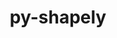 ---
title: "py-shapely"
layout: cache
categories: [package, develop]
meta: {"versions": ["1.8.5", "2.0.1"], "compilers": ["apple-clang@=14.0.0", "apple-clang@=14.0.3", "gcc@=11.3.0", "gcc@=7.3.1"], "oss": ["amzn2", "ubuntu22.04", "ventura"], "platforms": ["darwin", "linux"], "targets": ["aarch64", "ivybridge", "x86_64_v3", "x86_64_v4"], "stacks": ["ml-darwin-aarch64-mps", "ml-linux-x86_64-cpu", "ml-linux-x86_64-cuda", "root"], "num_specs": 54, "num_specs_by_stack": {"root": 54, "ml-darwin-aarch64-mps": 15, "ml-linux-x86_64-cuda": 15, "ml-linux-x86_64-cpu": 14}}
spec_details: [{"hash": "y5bftg67j3oiwng4u2c6evqkppgb7gdo", "compiler": "apple-clang@=14.0.0", "versions": ["2.0.1"], "os": "ventura", "platform": "darwin", "target": "aarch64", "variants": ["build_system=python_pip"], "stacks": ["root", "ml-darwin-aarch64-mps"], "size": "-", "tarball": "https://binaries.spack.io/develop/build_cache/darwin-ventura-aarch64/apple-clang-14.0.0/py-shapely-2.0.1/darwin-ventura-aarch64-apple-clang-14.0.0-py-shapely-2.0.1-y5bftg67j3oiwng4u2c6evqkppgb7gdo.spack"}, {"hash": "b7ot5vmj6duyriw673yklorxki5aj7tw", "compiler": "apple-clang@=14.0.0", "versions": ["2.0.1"], "os": "ventura", "platform": "darwin", "target": "aarch64", "variants": ["build_system=python_pip"], "stacks": ["root", "ml-darwin-aarch64-mps"], "size": "-", "tarball": "https://binaries.spack.io/develop/build_cache/darwin-ventura-aarch64/apple-clang-14.0.0/py-shapely-2.0.1/darwin-ventura-aarch64-apple-clang-14.0.0-py-shapely-2.0.1-b7ot5vmj6duyriw673yklorxki5aj7tw.spack"}, {"hash": "7kh54g56vhfyntlpqcbobzxoosljgcrl", "compiler": "apple-clang@=14.0.0", "versions": ["2.0.1"], "os": "ventura", "platform": "darwin", "target": "aarch64", "variants": ["build_system=python_pip"], "stacks": ["root", "ml-darwin-aarch64-mps"], "size": "-", "tarball": "https://binaries.spack.io/develop/build_cache/darwin-ventura-aarch64/apple-clang-14.0.0/py-shapely-2.0.1/darwin-ventura-aarch64-apple-clang-14.0.0-py-shapely-2.0.1-7kh54g56vhfyntlpqcbobzxoosljgcrl.spack"}, {"hash": "vrxl4nwzna2ezbgdyj5jajfex25l36fe", "compiler": "apple-clang@=14.0.0", "versions": ["2.0.1"], "os": "ventura", "platform": "darwin", "target": "aarch64", "variants": ["build_system=python_pip"], "stacks": ["root", "ml-darwin-aarch64-mps"], "size": "-", "tarball": "https://binaries.spack.io/develop/build_cache/darwin-ventura-aarch64/apple-clang-14.0.0/py-shapely-2.0.1/darwin-ventura-aarch64-apple-clang-14.0.0-py-shapely-2.0.1-vrxl4nwzna2ezbgdyj5jajfex25l36fe.spack"}, {"hash": "mrcxszfhirg7hsq6mymkmhwukrcgmfm7", "compiler": "apple-clang@=14.0.0", "versions": ["2.0.1"], "os": "ventura", "platform": "darwin", "target": "aarch64", "variants": ["build_system=python_pip"], "stacks": ["root", "ml-darwin-aarch64-mps"], "size": "-", "tarball": "https://binaries.spack.io/develop/build_cache/darwin-ventura-aarch64/apple-clang-14.0.0/py-shapely-2.0.1/darwin-ventura-aarch64-apple-clang-14.0.0-py-shapely-2.0.1-mrcxszfhirg7hsq6mymkmhwukrcgmfm7.spack"}, {"hash": "pehxvxt7xhyqrags3vzm4d2onbpzmum7", "compiler": "apple-clang@=14.0.0", "versions": ["2.0.1"], "os": "ventura", "platform": "darwin", "target": "aarch64", "variants": ["build_system=python_pip"], "stacks": ["root", "ml-darwin-aarch64-mps"], "size": "-", "tarball": "https://binaries.spack.io/develop/build_cache/darwin-ventura-aarch64/apple-clang-14.0.0/py-shapely-2.0.1/darwin-ventura-aarch64-apple-clang-14.0.0-py-shapely-2.0.1-pehxvxt7xhyqrags3vzm4d2onbpzmum7.spack"}, {"hash": "mfy46ipdlxxhyqqmy4jotylrlbyy2rta", "compiler": "apple-clang@=14.0.0", "versions": ["2.0.1"], "os": "ventura", "platform": "darwin", "target": "aarch64", "variants": ["build_system=python_pip"], "stacks": ["root", "ml-darwin-aarch64-mps"], "size": "-", "tarball": "https://binaries.spack.io/develop/build_cache/darwin-ventura-aarch64/apple-clang-14.0.0/py-shapely-2.0.1/darwin-ventura-aarch64-apple-clang-14.0.0-py-shapely-2.0.1-mfy46ipdlxxhyqqmy4jotylrlbyy2rta.spack"}, {"hash": "tjl3jru5azlrdrcnvjo3bipglgm4gyjd", "compiler": "apple-clang@=14.0.3", "versions": ["2.0.1"], "os": "ventura", "platform": "darwin", "target": "aarch64", "variants": ["build_system=python_pip"], "stacks": ["root", "ml-darwin-aarch64-mps"], "size": "-", "tarball": "https://binaries.spack.io/develop/build_cache/darwin-ventura-aarch64/apple-clang-14.0.3/py-shapely-2.0.1/darwin-ventura-aarch64-apple-clang-14.0.3-py-shapely-2.0.1-tjl3jru5azlrdrcnvjo3bipglgm4gyjd.spack"}, {"hash": "kict5ttjh2hfqvps6ofnbpgzs5ya5v2n", "compiler": "apple-clang@=14.0.3", "versions": ["2.0.1"], "os": "ventura", "platform": "darwin", "target": "aarch64", "variants": ["build_system=python_pip"], "stacks": ["root", "ml-darwin-aarch64-mps"], "size": "-", "tarball": "https://binaries.spack.io/develop/build_cache/darwin-ventura-aarch64/apple-clang-14.0.3/py-shapely-2.0.1/darwin-ventura-aarch64-apple-clang-14.0.3-py-shapely-2.0.1-kict5ttjh2hfqvps6ofnbpgzs5ya5v2n.spack"}, {"hash": "ss2gylxptzpinbtgqbl5zboetkus3lo7", "compiler": "apple-clang@=14.0.3", "versions": ["2.0.1"], "os": "ventura", "platform": "darwin", "target": "aarch64", "variants": ["build_system=python_pip"], "stacks": ["root", "ml-darwin-aarch64-mps"], "size": "-", "tarball": "https://binaries.spack.io/develop/build_cache/darwin-ventura-aarch64/apple-clang-14.0.3/py-shapely-2.0.1/darwin-ventura-aarch64-apple-clang-14.0.3-py-shapely-2.0.1-ss2gylxptzpinbtgqbl5zboetkus3lo7.spack"}, {"hash": "qxay63rzdyegtbiog65bbmyukf52doue", "compiler": "apple-clang@=14.0.3", "versions": ["2.0.1"], "os": "ventura", "platform": "darwin", "target": "aarch64", "variants": ["build_system=python_pip"], "stacks": ["root", "ml-darwin-aarch64-mps"], "size": "-", "tarball": "https://binaries.spack.io/develop/build_cache/darwin-ventura-aarch64/apple-clang-14.0.3/py-shapely-2.0.1/darwin-ventura-aarch64-apple-clang-14.0.3-py-shapely-2.0.1-qxay63rzdyegtbiog65bbmyukf52doue.spack"}, {"hash": "o64auev7qaa5sxeum5k7jpbjn3dipzvr", "compiler": "apple-clang@=14.0.3", "versions": ["2.0.1"], "os": "ventura", "platform": "darwin", "target": "aarch64", "variants": ["build_system=python_pip"], "stacks": ["root", "ml-darwin-aarch64-mps"], "size": "-", "tarball": "https://binaries.spack.io/develop/build_cache/darwin-ventura-aarch64/apple-clang-14.0.3/py-shapely-2.0.1/darwin-ventura-aarch64-apple-clang-14.0.3-py-shapely-2.0.1-o64auev7qaa5sxeum5k7jpbjn3dipzvr.spack"}, {"hash": "4nurdj7eoyxphulyycjdhbwvhaqvm5bu", "compiler": "apple-clang@=14.0.3", "versions": ["2.0.1"], "os": "ventura", "platform": "darwin", "target": "aarch64", "variants": ["build_system=python_pip"], "stacks": ["root", "ml-darwin-aarch64-mps"], "size": "-", "tarball": "https://binaries.spack.io/develop/build_cache/darwin-ventura-aarch64/apple-clang-14.0.3/py-shapely-2.0.1/darwin-ventura-aarch64-apple-clang-14.0.3-py-shapely-2.0.1-4nurdj7eoyxphulyycjdhbwvhaqvm5bu.spack"}, {"hash": "mrviekdtcq6vborstz7352eyv736mxm3", "compiler": "apple-clang@=14.0.3", "versions": ["2.0.1"], "os": "ventura", "platform": "darwin", "target": "aarch64", "variants": ["build_system=python_pip"], "stacks": ["root", "ml-darwin-aarch64-mps"], "size": "-", "tarball": "https://binaries.spack.io/develop/build_cache/darwin-ventura-aarch64/apple-clang-14.0.3/py-shapely-2.0.1/darwin-ventura-aarch64-apple-clang-14.0.3-py-shapely-2.0.1-mrviekdtcq6vborstz7352eyv736mxm3.spack"}, {"hash": "j5ywzeggwe5ugmv6hezmsjxdcgwreota", "compiler": "apple-clang@=14.0.3", "versions": ["2.0.1"], "os": "ventura", "platform": "darwin", "target": "aarch64", "variants": ["build_system=python_pip"], "stacks": ["root", "ml-darwin-aarch64-mps"], "size": "-", "tarball": "https://binaries.spack.io/develop/build_cache/darwin-ventura-aarch64/apple-clang-14.0.3/py-shapely-2.0.1/darwin-ventura-aarch64-apple-clang-14.0.3-py-shapely-2.0.1-j5ywzeggwe5ugmv6hezmsjxdcgwreota.spack"}, {"hash": "4foh66uykqslxdg762isads3prycv6vw", "compiler": "gcc@=7.3.1", "versions": ["1.8.5"], "os": "amzn2", "platform": "linux", "target": "ivybridge", "variants": ["build_system=python_pip"], "stacks": ["root"], "size": "-", "tarball": "https://binaries.spack.io/develop/build_cache/linux-amzn2-ivybridge/gcc-7.3.1/py-shapely-1.8.5/linux-amzn2-ivybridge-gcc-7.3.1-py-shapely-1.8.5-4foh66uykqslxdg762isads3prycv6vw.spack"}, {"hash": "f335sukzl666o5sx24i5dpnzv6k5ypvv", "compiler": "gcc@=7.3.1", "versions": ["1.8.5"], "os": "amzn2", "platform": "linux", "target": "ivybridge", "variants": ["build_system=python_pip"], "stacks": ["root"], "size": "-", "tarball": "https://binaries.spack.io/develop/build_cache/linux-amzn2-ivybridge/gcc-7.3.1/py-shapely-1.8.5/linux-amzn2-ivybridge-gcc-7.3.1-py-shapely-1.8.5-f335sukzl666o5sx24i5dpnzv6k5ypvv.spack"}, {"hash": "riktvxxbfmydi6r6feyijtleunoazalf", "compiler": "gcc@=7.3.1", "versions": ["1.8.5"], "os": "amzn2", "platform": "linux", "target": "ivybridge", "variants": ["build_system=python_pip"], "stacks": ["root"], "size": "-", "tarball": "https://binaries.spack.io/develop/build_cache/linux-amzn2-ivybridge/gcc-7.3.1/py-shapely-1.8.5/linux-amzn2-ivybridge-gcc-7.3.1-py-shapely-1.8.5-riktvxxbfmydi6r6feyijtleunoazalf.spack"}, {"hash": "ldw3whqiz7oczkuzy5fle7othhgucqsb", "compiler": "gcc@=7.3.1", "versions": ["1.8.5"], "os": "amzn2", "platform": "linux", "target": "x86_64_v3", "variants": ["build_system=python_pip"], "stacks": ["root"], "size": "-", "tarball": "https://binaries.spack.io/develop/build_cache/linux-amzn2-x86_64_v3/gcc-7.3.1/py-shapely-1.8.5/linux-amzn2-x86_64_v3-gcc-7.3.1-py-shapely-1.8.5-ldw3whqiz7oczkuzy5fle7othhgucqsb.spack"}, {"hash": "vsdkvfwd6qu5vpex7mbv27rmle56vvb6", "compiler": "gcc@=7.3.1", "versions": ["1.8.5"], "os": "amzn2", "platform": "linux", "target": "x86_64_v3", "variants": ["build_system=python_pip"], "stacks": ["root"], "size": "-", "tarball": "https://binaries.spack.io/develop/build_cache/linux-amzn2-x86_64_v3/gcc-7.3.1/py-shapely-1.8.5/linux-amzn2-x86_64_v3-gcc-7.3.1-py-shapely-1.8.5-vsdkvfwd6qu5vpex7mbv27rmle56vvb6.spack"}, {"hash": "kxl34pcwjbm4ynd3e3o3crm5xcqviqqf", "compiler": "gcc@=7.3.1", "versions": ["1.8.5"], "os": "amzn2", "platform": "linux", "target": "x86_64_v3", "variants": ["build_system=python_pip"], "stacks": ["root"], "size": "-", "tarball": "https://binaries.spack.io/develop/build_cache/linux-amzn2-x86_64_v3/gcc-7.3.1/py-shapely-1.8.5/linux-amzn2-x86_64_v3-gcc-7.3.1-py-shapely-1.8.5-kxl34pcwjbm4ynd3e3o3crm5xcqviqqf.spack"}, {"hash": "o7dkc35aaragfwtfvfaqmbrut32ba4gd", "compiler": "gcc@=7.3.1", "versions": ["1.8.5"], "os": "amzn2", "platform": "linux", "target": "x86_64_v3", "variants": [], "stacks": ["root"], "size": "-", "tarball": "https://binaries.spack.io/develop/build_cache/linux-amzn2-x86_64_v3/gcc-7.3.1/py-shapely-1.8.5/linux-amzn2-x86_64_v3-gcc-7.3.1-py-shapely-1.8.5-o7dkc35aaragfwtfvfaqmbrut32ba4gd.spack"}, {"hash": "wok2evba5z7yz7oku2pa2fzzeyplfvts", "compiler": "gcc@=7.3.1", "versions": ["1.8.5"], "os": "amzn2", "platform": "linux", "target": "x86_64_v3", "variants": ["build_system=python_pip"], "stacks": ["root"], "size": "-", "tarball": "https://binaries.spack.io/develop/build_cache/linux-amzn2-x86_64_v3/gcc-7.3.1/py-shapely-1.8.5/linux-amzn2-x86_64_v3-gcc-7.3.1-py-shapely-1.8.5-wok2evba5z7yz7oku2pa2fzzeyplfvts.spack"}, {"hash": "pnilsf5zhhjio7cvw3q5fdixgtrw2o6p", "compiler": "gcc@=7.3.1", "versions": ["1.8.5"], "os": "amzn2", "platform": "linux", "target": "x86_64_v3", "variants": ["build_system=python_pip"], "stacks": ["root"], "size": "-", "tarball": "https://binaries.spack.io/develop/build_cache/linux-amzn2-x86_64_v3/gcc-7.3.1/py-shapely-1.8.5/linux-amzn2-x86_64_v3-gcc-7.3.1-py-shapely-1.8.5-pnilsf5zhhjio7cvw3q5fdixgtrw2o6p.spack"}, {"hash": "wvv6r2eouqdv6tsfa2y3ldgarotfbw5a", "compiler": "gcc@=7.3.1", "versions": ["1.8.5"], "os": "amzn2", "platform": "linux", "target": "x86_64_v3", "variants": ["build_system=python_pip"], "stacks": ["root"], "size": "-", "tarball": "https://binaries.spack.io/develop/build_cache/linux-amzn2-x86_64_v3/gcc-7.3.1/py-shapely-1.8.5/linux-amzn2-x86_64_v3-gcc-7.3.1-py-shapely-1.8.5-wvv6r2eouqdv6tsfa2y3ldgarotfbw5a.spack"}, {"hash": "62rl745sz4r7ocyfupmdy2jkbh7rvaot", "compiler": "gcc@=7.3.1", "versions": ["1.8.5"], "os": "amzn2", "platform": "linux", "target": "x86_64_v3", "variants": [], "stacks": ["root"], "size": "-", "tarball": "https://binaries.spack.io/develop/build_cache/linux-amzn2-x86_64_v3/gcc-7.3.1/py-shapely-1.8.5/linux-amzn2-x86_64_v3-gcc-7.3.1-py-shapely-1.8.5-62rl745sz4r7ocyfupmdy2jkbh7rvaot.spack"}, {"hash": "n5jcocbb7c5kig3ctg55xb6dquj2wgpv", "compiler": "gcc@=7.3.1", "versions": ["1.8.5"], "os": "amzn2", "platform": "linux", "target": "x86_64_v4", "variants": [], "stacks": ["root"], "size": "-", "tarball": "https://binaries.spack.io/develop/build_cache/linux-amzn2-x86_64_v4/gcc-7.3.1/py-shapely-1.8.5/linux-amzn2-x86_64_v4-gcc-7.3.1-py-shapely-1.8.5-n5jcocbb7c5kig3ctg55xb6dquj2wgpv.spack"}, {"hash": "ohzo7la2sfm5uqawvuq4f2alt6w3j45w", "compiler": "gcc@=11.3.0", "versions": ["2.0.1"], "os": "ubuntu22.04", "platform": "linux", "target": "x86_64_v3", "variants": ["build_system=python_pip"], "stacks": ["ml-linux-x86_64-cuda", "root"], "size": "-", "tarball": "https://binaries.spack.io/develop/build_cache/linux-ubuntu22.04-x86_64_v3/gcc-11.3.0/py-shapely-2.0.1/linux-ubuntu22.04-x86_64_v3-gcc-11.3.0-py-shapely-2.0.1-ohzo7la2sfm5uqawvuq4f2alt6w3j45w.spack"}, {"hash": "45ocofahkyvqrtlrskhqlor4djux2nzj", "compiler": "gcc@=11.3.0", "versions": ["2.0.1"], "os": "ubuntu22.04", "platform": "linux", "target": "x86_64_v3", "variants": ["build_system=python_pip"], "stacks": ["ml-linux-x86_64-cuda", "root"], "size": "-", "tarball": "https://binaries.spack.io/develop/build_cache/linux-ubuntu22.04-x86_64_v3/gcc-11.3.0/py-shapely-2.0.1/linux-ubuntu22.04-x86_64_v3-gcc-11.3.0-py-shapely-2.0.1-45ocofahkyvqrtlrskhqlor4djux2nzj.spack"}, {"hash": "4vjdslork3e5rs6s3okyanawhcsighfi", "compiler": "gcc@=11.3.0", "versions": ["2.0.1"], "os": "ubuntu22.04", "platform": "linux", "target": "x86_64_v3", "variants": ["build_system=python_pip"], "stacks": ["ml-linux-x86_64-cuda", "root"], "size": "-", "tarball": "https://binaries.spack.io/develop/build_cache/linux-ubuntu22.04-x86_64_v3/gcc-11.3.0/py-shapely-2.0.1/linux-ubuntu22.04-x86_64_v3-gcc-11.3.0-py-shapely-2.0.1-4vjdslork3e5rs6s3okyanawhcsighfi.spack"}, {"hash": "5z5cxt6oylcb26cetbnexjajuwbvyfku", "compiler": "gcc@=11.3.0", "versions": ["2.0.1"], "os": "ubuntu22.04", "platform": "linux", "target": "x86_64_v3", "variants": ["build_system=python_pip"], "stacks": ["ml-linux-x86_64-cpu", "root"], "size": "-", "tarball": "https://binaries.spack.io/develop/build_cache/linux-ubuntu22.04-x86_64_v3/gcc-11.3.0/py-shapely-2.0.1/linux-ubuntu22.04-x86_64_v3-gcc-11.3.0-py-shapely-2.0.1-5z5cxt6oylcb26cetbnexjajuwbvyfku.spack"}, {"hash": "g2ojhoogvvq2s7hxrhhr3gc4nanwnjrx", "compiler": "gcc@=11.3.0", "versions": ["2.0.1"], "os": "ubuntu22.04", "platform": "linux", "target": "x86_64_v3", "variants": ["build_system=python_pip"], "stacks": ["ml-linux-x86_64-cuda", "root"], "size": "-", "tarball": "https://binaries.spack.io/develop/build_cache/linux-ubuntu22.04-x86_64_v3/gcc-11.3.0/py-shapely-2.0.1/linux-ubuntu22.04-x86_64_v3-gcc-11.3.0-py-shapely-2.0.1-g2ojhoogvvq2s7hxrhhr3gc4nanwnjrx.spack"}, {"hash": "3w22vwxs6wvvwtysvxzvai2uzxbf2tdi", "compiler": "gcc@=11.3.0", "versions": ["2.0.1"], "os": "ubuntu22.04", "platform": "linux", "target": "x86_64_v3", "variants": ["build_system=python_pip"], "stacks": ["ml-linux-x86_64-cpu", "root"], "size": "-", "tarball": "https://binaries.spack.io/develop/build_cache/linux-ubuntu22.04-x86_64_v3/gcc-11.3.0/py-shapely-2.0.1/linux-ubuntu22.04-x86_64_v3-gcc-11.3.0-py-shapely-2.0.1-3w22vwxs6wvvwtysvxzvai2uzxbf2tdi.spack"}, {"hash": "5m2b7csavbh3avgnzeaubw44xx775ydz", "compiler": "gcc@=11.3.0", "versions": ["2.0.1"], "os": "ubuntu22.04", "platform": "linux", "target": "x86_64_v3", "variants": ["build_system=python_pip"], "stacks": ["ml-linux-x86_64-cpu", "root"], "size": "-", "tarball": "https://binaries.spack.io/develop/build_cache/linux-ubuntu22.04-x86_64_v3/gcc-11.3.0/py-shapely-2.0.1/linux-ubuntu22.04-x86_64_v3-gcc-11.3.0-py-shapely-2.0.1-5m2b7csavbh3avgnzeaubw44xx775ydz.spack"}, {"hash": "6zijgxqbejkxuzkmvjkdkspthdcuovfk", "compiler": "gcc@=11.3.0", "versions": ["2.0.1"], "os": "ubuntu22.04", "platform": "linux", "target": "x86_64_v3", "variants": ["build_system=python_pip"], "stacks": ["ml-linux-x86_64-cuda", "ml-linux-x86_64-cpu", "root"], "size": "-", "tarball": "https://binaries.spack.io/develop/build_cache/linux-ubuntu22.04-x86_64_v3/gcc-11.3.0/py-shapely-2.0.1/linux-ubuntu22.04-x86_64_v3-gcc-11.3.0-py-shapely-2.0.1-6zijgxqbejkxuzkmvjkdkspthdcuovfk.spack"}, {"hash": "hvbmcj7kgndrdoczxy5qs7ebbxmuwbaf", "compiler": "gcc@=11.3.0", "versions": ["2.0.1"], "os": "ubuntu22.04", "platform": "linux", "target": "x86_64_v3", "variants": ["build_system=python_pip"], "stacks": ["ml-linux-x86_64-cuda", "root"], "size": "-", "tarball": "https://binaries.spack.io/develop/build_cache/linux-ubuntu22.04-x86_64_v3/gcc-11.3.0/py-shapely-2.0.1/linux-ubuntu22.04-x86_64_v3-gcc-11.3.0-py-shapely-2.0.1-hvbmcj7kgndrdoczxy5qs7ebbxmuwbaf.spack"}, {"hash": "jpe3ujeth5f5eoskwgnxzgqsxjb4rzme", "compiler": "gcc@=11.3.0", "versions": ["2.0.1"], "os": "ubuntu22.04", "platform": "linux", "target": "x86_64_v3", "variants": ["build_system=python_pip"], "stacks": ["ml-linux-x86_64-cuda", "root"], "size": "-", "tarball": "https://binaries.spack.io/develop/build_cache/linux-ubuntu22.04-x86_64_v3/gcc-11.3.0/py-shapely-2.0.1/linux-ubuntu22.04-x86_64_v3-gcc-11.3.0-py-shapely-2.0.1-jpe3ujeth5f5eoskwgnxzgqsxjb4rzme.spack"}, {"hash": "d7q27kwyhz5m7xijdgjsdbgqym3nzseg", "compiler": "gcc@=11.3.0", "versions": ["2.0.1"], "os": "ubuntu22.04", "platform": "linux", "target": "x86_64_v3", "variants": ["build_system=python_pip"], "stacks": ["ml-linux-x86_64-cpu", "root"], "size": "-", "tarball": "https://binaries.spack.io/develop/build_cache/linux-ubuntu22.04-x86_64_v3/gcc-11.3.0/py-shapely-2.0.1/linux-ubuntu22.04-x86_64_v3-gcc-11.3.0-py-shapely-2.0.1-d7q27kwyhz5m7xijdgjsdbgqym3nzseg.spack"}, {"hash": "7xa7h7gn4ihpjge5jlsahrxdy6xsrvtt", "compiler": "gcc@=11.3.0", "versions": ["2.0.1"], "os": "ubuntu22.04", "platform": "linux", "target": "x86_64_v3", "variants": ["build_system=python_pip"], "stacks": ["ml-linux-x86_64-cpu", "root"], "size": "-", "tarball": "https://binaries.spack.io/develop/build_cache/linux-ubuntu22.04-x86_64_v3/gcc-11.3.0/py-shapely-2.0.1/linux-ubuntu22.04-x86_64_v3-gcc-11.3.0-py-shapely-2.0.1-7xa7h7gn4ihpjge5jlsahrxdy6xsrvtt.spack"}, {"hash": "opxoetggk4wz3erntayysord5nhqnpqo", "compiler": "gcc@=11.3.0", "versions": ["2.0.1"], "os": "ubuntu22.04", "platform": "linux", "target": "x86_64_v3", "variants": ["build_system=python_pip"], "stacks": ["ml-linux-x86_64-cpu", "root"], "size": "-", "tarball": "https://binaries.spack.io/develop/build_cache/linux-ubuntu22.04-x86_64_v3/gcc-11.3.0/py-shapely-2.0.1/linux-ubuntu22.04-x86_64_v3-gcc-11.3.0-py-shapely-2.0.1-opxoetggk4wz3erntayysord5nhqnpqo.spack"}, {"hash": "cndspzld5nrbudq7khhshasvgunfxrqd", "compiler": "gcc@=11.3.0", "versions": ["2.0.1"], "os": "ubuntu22.04", "platform": "linux", "target": "x86_64_v3", "variants": ["build_system=python_pip"], "stacks": ["ml-linux-x86_64-cpu", "root"], "size": "-", "tarball": "https://binaries.spack.io/develop/build_cache/linux-ubuntu22.04-x86_64_v3/gcc-11.3.0/py-shapely-2.0.1/linux-ubuntu22.04-x86_64_v3-gcc-11.3.0-py-shapely-2.0.1-cndspzld5nrbudq7khhshasvgunfxrqd.spack"}, {"hash": "dkufme5nktfeegndmoglwbq4lxtpowpl", "compiler": "gcc@=11.3.0", "versions": ["2.0.1"], "os": "ubuntu22.04", "platform": "linux", "target": "x86_64_v3", "variants": ["build_system=python_pip"], "stacks": ["ml-linux-x86_64-cpu", "root"], "size": "-", "tarball": "https://binaries.spack.io/develop/build_cache/linux-ubuntu22.04-x86_64_v3/gcc-11.3.0/py-shapely-2.0.1/linux-ubuntu22.04-x86_64_v3-gcc-11.3.0-py-shapely-2.0.1-dkufme5nktfeegndmoglwbq4lxtpowpl.spack"}, {"hash": "j2kxa5px4al5q5ecgslxf3kjsmlv2hgl", "compiler": "gcc@=11.3.0", "versions": ["2.0.1"], "os": "ubuntu22.04", "platform": "linux", "target": "x86_64_v3", "variants": ["build_system=python_pip"], "stacks": ["ml-linux-x86_64-cuda", "root"], "size": "-", "tarball": "https://binaries.spack.io/develop/build_cache/linux-ubuntu22.04-x86_64_v3/gcc-11.3.0/py-shapely-2.0.1/linux-ubuntu22.04-x86_64_v3-gcc-11.3.0-py-shapely-2.0.1-j2kxa5px4al5q5ecgslxf3kjsmlv2hgl.spack"}, {"hash": "txuzr2cecj4mtc7nijaqyk3esum3xsvl", "compiler": "gcc@=11.3.0", "versions": ["2.0.1"], "os": "ubuntu22.04", "platform": "linux", "target": "x86_64_v3", "variants": ["build_system=python_pip"], "stacks": ["ml-linux-x86_64-cuda", "root"], "size": "-", "tarball": "https://binaries.spack.io/develop/build_cache/linux-ubuntu22.04-x86_64_v3/gcc-11.3.0/py-shapely-2.0.1/linux-ubuntu22.04-x86_64_v3-gcc-11.3.0-py-shapely-2.0.1-txuzr2cecj4mtc7nijaqyk3esum3xsvl.spack"}, {"hash": "wkjopahiimmonzciezprjmkeozjifkbi", "compiler": "gcc@=11.3.0", "versions": ["2.0.1"], "os": "ubuntu22.04", "platform": "linux", "target": "x86_64_v3", "variants": ["build_system=python_pip"], "stacks": ["ml-linux-x86_64-cpu", "root"], "size": "-", "tarball": "https://binaries.spack.io/develop/build_cache/linux-ubuntu22.04-x86_64_v3/gcc-11.3.0/py-shapely-2.0.1/linux-ubuntu22.04-x86_64_v3-gcc-11.3.0-py-shapely-2.0.1-wkjopahiimmonzciezprjmkeozjifkbi.spack"}, {"hash": "ubjonq2e5w7ptgrunw7wnpezhlknvx2x", "compiler": "gcc@=11.3.0", "versions": ["2.0.1"], "os": "ubuntu22.04", "platform": "linux", "target": "x86_64_v3", "variants": ["build_system=python_pip"], "stacks": ["ml-linux-x86_64-cpu", "root"], "size": "-", "tarball": "https://binaries.spack.io/develop/build_cache/linux-ubuntu22.04-x86_64_v3/gcc-11.3.0/py-shapely-2.0.1/linux-ubuntu22.04-x86_64_v3-gcc-11.3.0-py-shapely-2.0.1-ubjonq2e5w7ptgrunw7wnpezhlknvx2x.spack"}, {"hash": "rp5hbe2hmdzntrudedr32jtdntrpd2yq", "compiler": "gcc@=11.3.0", "versions": ["2.0.1"], "os": "ubuntu22.04", "platform": "linux", "target": "x86_64_v3", "variants": ["build_system=python_pip"], "stacks": ["ml-linux-x86_64-cpu", "root"], "size": "-", "tarball": "https://binaries.spack.io/develop/build_cache/linux-ubuntu22.04-x86_64_v3/gcc-11.3.0/py-shapely-2.0.1/linux-ubuntu22.04-x86_64_v3-gcc-11.3.0-py-shapely-2.0.1-rp5hbe2hmdzntrudedr32jtdntrpd2yq.spack"}, {"hash": "7dqy2luqvzwrnnxakwhagu5bb6yaho57", "compiler": "gcc@=11.3.0", "versions": ["2.0.1"], "os": "ubuntu22.04", "platform": "linux", "target": "x86_64_v3", "variants": ["build_system=python_pip"], "stacks": ["ml-linux-x86_64-cuda", "ml-linux-x86_64-cpu", "root"], "size": "-", "tarball": "https://binaries.spack.io/develop/build_cache/linux-ubuntu22.04-x86_64_v3/gcc-11.3.0/py-shapely-2.0.1/linux-ubuntu22.04-x86_64_v3-gcc-11.3.0-py-shapely-2.0.1-7dqy2luqvzwrnnxakwhagu5bb6yaho57.spack"}, {"hash": "xqio3ljx5q5lhiwrxtwomfsjqfyi3qtk", "compiler": "gcc@=11.3.0", "versions": ["2.0.1"], "os": "ubuntu22.04", "platform": "linux", "target": "x86_64_v3", "variants": ["build_system=python_pip"], "stacks": ["ml-linux-x86_64-cuda", "root"], "size": "-", "tarball": "https://binaries.spack.io/develop/build_cache/linux-ubuntu22.04-x86_64_v3/gcc-11.3.0/py-shapely-2.0.1/linux-ubuntu22.04-x86_64_v3-gcc-11.3.0-py-shapely-2.0.1-xqio3ljx5q5lhiwrxtwomfsjqfyi3qtk.spack"}, {"hash": "py6mvnjpa3ocs6vyjlo7pindupt5fb66", "compiler": "gcc@=11.3.0", "versions": ["2.0.1"], "os": "ubuntu22.04", "platform": "linux", "target": "x86_64_v3", "variants": ["build_system=python_pip"], "stacks": ["ml-linux-x86_64-cuda", "root"], "size": "-", "tarball": "https://binaries.spack.io/develop/build_cache/linux-ubuntu22.04-x86_64_v3/gcc-11.3.0/py-shapely-2.0.1/linux-ubuntu22.04-x86_64_v3-gcc-11.3.0-py-shapely-2.0.1-py6mvnjpa3ocs6vyjlo7pindupt5fb66.spack"}, {"hash": "z2mhjldu5w34iiojf6uqhvnux5tgstlh", "compiler": "gcc@=11.3.0", "versions": ["2.0.1"], "os": "ubuntu22.04", "platform": "linux", "target": "x86_64_v3", "variants": ["build_system=python_pip"], "stacks": ["ml-linux-x86_64-cpu", "root"], "size": "-", "tarball": "https://binaries.spack.io/develop/build_cache/linux-ubuntu22.04-x86_64_v3/gcc-11.3.0/py-shapely-2.0.1/linux-ubuntu22.04-x86_64_v3-gcc-11.3.0-py-shapely-2.0.1-z2mhjldu5w34iiojf6uqhvnux5tgstlh.spack"}, {"hash": "z2tnlr4lrom74zcu754s3hekapudnfuk", "compiler": "gcc@=11.3.0", "versions": ["2.0.1"], "os": "ubuntu22.04", "platform": "linux", "target": "x86_64_v3", "variants": ["build_system=python_pip"], "stacks": ["ml-linux-x86_64-cuda", "root"], "size": "-", "tarball": "https://binaries.spack.io/develop/build_cache/linux-ubuntu22.04-x86_64_v3/gcc-11.3.0/py-shapely-2.0.1/linux-ubuntu22.04-x86_64_v3-gcc-11.3.0-py-shapely-2.0.1-z2tnlr4lrom74zcu754s3hekapudnfuk.spack"}, {"hash": "vfildcnlfq5d7mrqqtlnbdq4377dcg2j", "compiler": "gcc@=11.3.0", "versions": ["2.0.1"], "os": "ubuntu22.04", "platform": "linux", "target": "x86_64_v3", "variants": ["build_system=python_pip"], "stacks": ["ml-linux-x86_64-cuda", "root"], "size": "-", "tarball": "https://binaries.spack.io/develop/build_cache/linux-ubuntu22.04-x86_64_v3/gcc-11.3.0/py-shapely-2.0.1/linux-ubuntu22.04-x86_64_v3-gcc-11.3.0-py-shapely-2.0.1-vfildcnlfq5d7mrqqtlnbdq4377dcg2j.spack"}, {"hash": "zrv426e2tkzcxbkz6c4zrtrtreyfc3ex", "compiler": "gcc@=11.3.0", "versions": ["2.0.1"], "os": "ubuntu22.04", "platform": "linux", "target": "x86_64_v3", "variants": ["build_system=python_pip"], "stacks": ["ml-linux-x86_64-cuda", "root"], "size": "-", "tarball": "https://binaries.spack.io/develop/build_cache/linux-ubuntu22.04-x86_64_v3/gcc-11.3.0/py-shapely-2.0.1/linux-ubuntu22.04-x86_64_v3-gcc-11.3.0-py-shapely-2.0.1-zrv426e2tkzcxbkz6c4zrtrtreyfc3ex.spack"}]
---